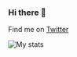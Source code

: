 ### Hi there 👋

Find me on [Twitter](https://twitter.com/c_tolkien)

![My stats](https://github-readme-stats.vercel.app/api?username=ctolkien&show_icons=true&theme=radical)

<!--
**ctolkien/ctolkien** is a ✨ _special_ ✨ repository because its `README.md` (this file) appears on your GitHub profile.

Here are some ideas to get you started:

- 🔭 I’m currently working on ...
- 🌱 I’m currently learning ...
- 👯 I’m looking to collaborate on ...
- 🤔 I’m looking for help with ...
- 💬 Ask me about ...
- 📫 How to reach me: ...
- 😄 Pronouns: ...
- ⚡ Fun fact: ...
-->

